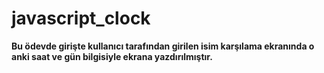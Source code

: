 # javascript_clock
**Bu ödevde girişte kullanıcı tarafından girilen isim karşılama ekranında o anki saat ve gün bilgisiyle ekrana yazdırılmıştır.**
